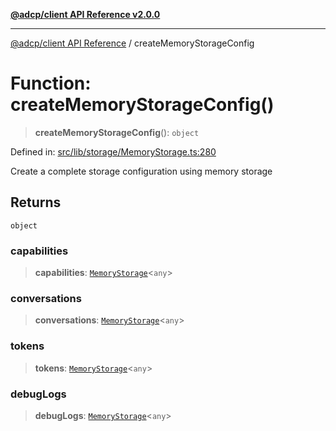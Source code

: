 [**@adcp/client API Reference v2.0.0**](../README.md)

***

[@adcp/client API Reference](../README.md) / createMemoryStorageConfig

# Function: createMemoryStorageConfig()

> **createMemoryStorageConfig**(): `object`

Defined in: [src/lib/storage/MemoryStorage.ts:280](https://github.com/adcontextprotocol/adcp-client/blob/add23254eadaef025ae9fbe49b40948f459b98ff/src/lib/storage/MemoryStorage.ts#L280)

Create a complete storage configuration using memory storage

## Returns

`object`

### capabilities

> **capabilities**: [`MemoryStorage`](../classes/MemoryStorage.md)\<`any`\>

### conversations

> **conversations**: [`MemoryStorage`](../classes/MemoryStorage.md)\<`any`\>

### tokens

> **tokens**: [`MemoryStorage`](../classes/MemoryStorage.md)\<`any`\>

### debugLogs

> **debugLogs**: [`MemoryStorage`](../classes/MemoryStorage.md)\<`any`\>
